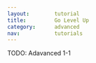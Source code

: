 ```yaml
---
layout:        tutorial
title:         Go Level Up
category:      advanced
nav:           tutorials
---
```


TODO: Adavanced 1-1
